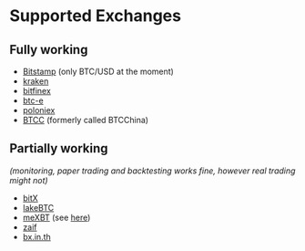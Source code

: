 # Supported Exchanges

## Fully working

- [Bitstamp](http://bitstamp.com/) (only BTC/USD at the moment)
- [kraken](http://kraken.com/)
- [bitfinex](https://bitfinex.com/)
- [btc-e](https://btc-e.com/)
- [poloniex](https://poloniex.com/)
- [BTCC](https://btcc.com/) (formerly called BTCChina)

## Partially working

*(monitoring, paper trading and backtesting works fine, however real trading might not)*

- [bitX](https://www.bitx.co/)
- [lakeBTC](https://lakebtc.com/)
- [meXBT](https://mexbt.com/) (see [here](https://github.com/askmike/gekko/issues/288#issuecomment-223810974))
- [zaif](https://zaif.jp/trade_btc_jpy)
- [bx.in.th](https://bx.in.th/)